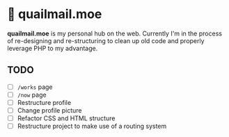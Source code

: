 # 💌 quailmail.moe

**quailmail.moe** is my personal hub on the web. Currently I'm in the process of re-designing and re-structuring to clean up old code and properly leverage PHP to my advantage.

## TODO
* [ ] `/works` page
* [ ] `/now` page
* [ ] Restructure profile
* [ ] Change profile picture
* [ ] Refactor CSS and HTML structure
* [ ] Restructure project to make use of a routing system